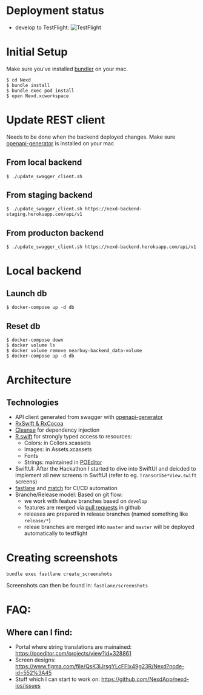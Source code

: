 # Deployment status


- develop to TestFlight: ![TestFlight](https://github.com/NexdApp/nexd-ios/workflows/TestFlight/badge.svg?branch=develop)

# Initial Setup

Make sure you've installed [bundler](https://bundler.io/) on your mac.

```
$ cd Nexd
$ bundle install
$ bundle exec pod install
$ open Nexd.xcworkspace
```

# Update REST client

Needs to be done when the backend deployed changes.
Make sure [openapi-generator](https://openapi-generator.tech/docs/faq-generators/) is installed on your mac

## From local backend

```
$ ./update_swagger_client.sh
```

## From staging backend

```
$ ./update_swagger_client.sh https://nexd-backend-staging.herokuapp.com/api/v1
```

## From producton backend

```
$ ./update_swagger_client.sh https://nexd-backend.herokuapp.com/api/v1
```

# Local backend

## Launch db

```
$ docker-compose up -d db
```

## Reset db

```
$ docker-compose down
$ docker volume ls
$ docker volume remove nearbuy-backend_data-volume
$ docker-compose up -d db
```

# Architecture

## Technologies

- API client generated from swagger with [openapi-generator](https://openapi-generator.tech/)
- [RxSwift & RxCocoa](https://github.com/ReactiveX/RxSwift)
- [Cleanse](https://github.com/square/Cleanse) for dependency injection
- [R.swift](https://github.com/mac-cain13/R.swift) for strongly typed access to resources:
  - Colors: in Collors.xcassets
  - Images: in Assets.xcassets
  - Fonts
  - Strings: maintained in [POEditor](https://poeditor.com)
- SwiftUI: After the Hackathon I started to dive into SwiftUI and deicded to implement all new screens in SwiftUI (refer to eg. `Transcribe*View.swift` screens)
- [fastlane](https://fastlane.tools/) and [match](https://docs.fastlane.tools/actions/match/) for CI/CD automation
- Branche/Release model: Based on git flow:
  - we work with feature branches based on `develop`
  - features are merged via [pull requests](https://github.com/NexdApp/nexd-ios/pulls) in github
  - releases are prepared in release branches (named something like `release/*`)
  - releae branches are merged into `master` and `master` will be deployed automatically to testflight

# Creating screenshots

```
bundle exec fastlane create_screenshots
```

Screenshots can then be found in: `fastlane/screenshots`

# FAQ:

## Where can I find:

- Portal where string translations are mainained: https://poeditor.com/projects/view?id=328861
- Screen designs: https://www.figma.com/file/QsK3lJrsgYLcFFIx49g23R/Nexd?node-id=552%3A45
- Stuff which I can start to work on: https://github.com/NexdApp/nexd-ios/issues
